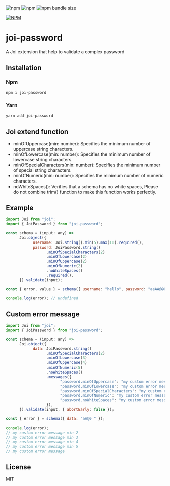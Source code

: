 ![npm](https://img.shields.io/npm/v/joi-password)
![npm](https://img.shields.io/npm/dw/joi-password)
![npm bundle size](https://img.shields.io/bundlephobia/min/joi-password)

[![NPM](https://nodei.co/npm/joi-password.png)](https://nodei.co/npm/joi-password/)

# joi-password

A Joi extension that help to validate a complex password

## Installation

### Npm

```sh
npm i joi-password
```

### Yarn

```sh
yarn add joi-password
```

## Joi extend function

- minOfUppercase(min: number): Specifies the minimum number of uppercase string characters.
- minOfLowercase(min: number): Specifies the minimum number of lowercase string characters.
- minOfSpecialCharacters(min: number): Specifies the minimum number of special string characters.
- minOfNumeric(min: number): Specifies the minimum number of numeric characters.
- noWhiteSpaces(): Verifies that a schema has no white spaces, Please do not combine trim() function to make this function works perfectly.

## Example

```javascript
import Joi from "joi";
import { JoiPassword } from "joi-password";

const schema = (input: any) =>
      Joi.object({
            username: Joi.string().min(5).max(10).required(),
            password: JoiPassword.string()
                  .minOfSpecialCharacters(2)
                  .minOfLowercase(2)
                  .minOfUppercase(2)
                  .minOfNumeric(2)
                  .noWhiteSpaces()
                  .required(),
      }).validate(input);

const { error, value } = schema({ username: "hello", password: "aaAA@@00" });

console.log(error); // undefined
```

## Custom error message

```javascript
import Joi from "joi";
import { JoiPassword } from "joi-password";

const schema = (input: any) =>
      Joi.object({
            data: JoiPassword.string()
                  .minOfSpecialCharacters(2)
                  .minOfLowercase(3)
                  .minOfUppercase(4)
                  .minOfNumeric(5)
                  .noWhiteSpaces()
                  .messages({
                        "password.minOfUppercase": "my custom error message min {#min}",
                        "password.minOfLowercase": "my custom error message min {#min}",
                        "password.minOfSpecialCharacters": "my custom error message min {#min}",
                        "password.minOfNumeric": "my custom error message min {#min}",
                        "password.noWhiteSpaces": "my custom error message",
                  }),
      }).validate(input, { abortEarly: false });

const { error } = schema({ data: "aA@0 " });

console.log(error);
// my custom error message min 2
// my custom error message min 3
// my custom error message min 4
// my custom error message min 5
// my custom error message
```

## License

MIT
